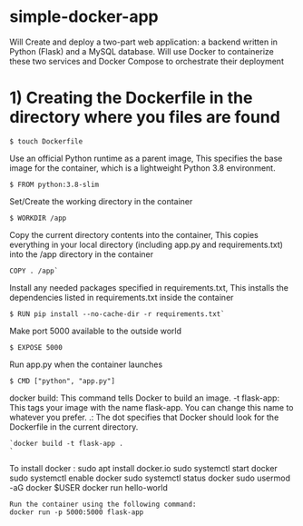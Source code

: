 # simple-docker-app
Will Create and deploy a two-part web application: a backend written in Python (Flask) and a MySQL database. Will use Docker to containerize these two services and Docker Compose to orchestrate their deployment

# 1) Creating the Dockerfile in the directory where you files are found

```
$ touch Dockerfile
```

Use an official Python runtime as a parent image, This specifies the base image for the container, which is a lightweight Python 3.8 environment.
```
$ FROM python:3.8-slim
```

Set/Create the working directory in the container
```
$ WORKDIR /app
```

Copy the current directory contents into the container, This copies everything in your local directory (including app.py and requirements.txt) into the /app directory in the container
```
COPY . /app`
```
Install any needed packages specified in requirements.txt, This installs the dependencies listed in requirements.txt inside the container
``` 
$ RUN pip install --no-cache-dir -r requirements.txt`
```
Make port 5000 available to the outside world
```
$ EXPOSE 5000
```
Run app.py when the container launches
```
$ CMD ["python", "app.py"]
```
docker build: This command tells Docker to build an image.
-t flask-app: This tags your image with the name flask-app. You can change this name to whatever you prefer.
.: The dot specifies that Docker should look for the Dockerfile in the current directory.
```
`docker build -t flask-app .
`
```
To install docker : sudo apt install docker.io
                    sudo systemctl start docker
                    sudo systemctl enable docker
                    sudo systemctl status docker
                    sudo usermod -aG docker $USER
                    docker run hello-world

```
Run the container using the following command:
docker run -p 5000:5000 flask-app
```
